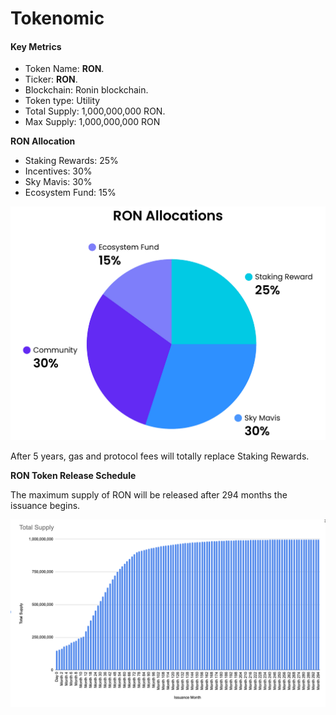 # Tokenomic

#### Key Metrics <a href="#key_metrics_c98" id="key_metrics_c98"></a>

* Token Name: **RON**.
* Ticker: **RON**.
* Blockchain: Ronin blockchain.
* Token type: Utility
* Total Supply: 1,000,000,000 RON.
* Max Supply: 1,000,000,000 RON

**RON Allocation**

* Staking Rewards: 25%&#x20;
* Incentives: 30%&#x20;
* Sky Mavis: 30%&#x20;
* Ecosystem Fund: 15%

![](<../.gitbook/assets/image (3).png>)

After 5 years, gas and protocol fees will totally replace Staking Rewards.

**RON Token Release Schedule**

The maximum supply of RON will be released after 294 months the issuance begins.

&#x20;

![](<../.gitbook/assets/image (2).png>)

